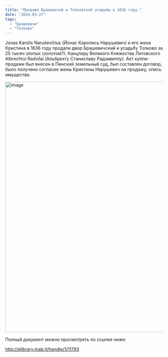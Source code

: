 ```yaml
---
title: "Продажа Брашевичей и Толковской усадьбы в 1636 году."
date: "2024-03-27"
tags: 
  - "Брашевичи"
  - "Толково"
---
```


Jonas Karolis Naruševičius (Йонас Каролись Нарушевич) и его жена Кристина в 1636 году продали двор Брашевичский и усадьбу Толково за 25 тысяч злотых (золотом?). Канцлеру Великого Княжества Литовского Albrechtui Radvilai (Альбрехту Станиславу Радзивиллу). Акт купли-продажи был внесен в Пинский земельный суд, был составлен договор, было получено согласие жены Кристины Нарушевич на продажу, опись имущества.

<a data-flickr-embed="true" href="https://www.flickr.com/photos/98644112@N04/53658168139/in/dateposted-public/" title="image"><img src="https://live.staticflickr.com/65535/53658168139_7121a081f0_c.jpg" width="697" height="800" alt="image"/></a><script async src="//embedr.flickr.com/assets/client-code.js" charset="utf-8"></script>

Полный документ можно просмотреть по ссылке ниже:

http://elibrary.mab.lt/handle/1/11793
